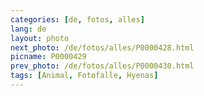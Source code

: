 ```yaml
---
categories: [de, fotos, alles]
lang: de
layout: photo
next_photo: /de/fotos/alles/P0000428.html
picname: P0000429
prev_photo: /de/fotos/alles/P0000430.html
tags: [Animal, Fotofalle, Hyenas]
---
```

